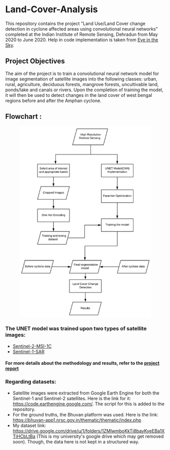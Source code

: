 # Land-Cover-Analysis

This repository contains the project "Land Use/Land Cover change detection in cyclone affected areas using convolutional neural networks" completed at the Indian Institute of Remote Sensing, Dehradun from May 2020 to June 2020. Help in code implementation is taken from [Eye in the Sky](https://github.com/manideep2510/eye-in-the-sky).

## Project Objectives

The aim of the project is to train a convolutional neural network model for image segmentation of satellite images into the following classes: urban, rural, agriculture, deciduous forests, mangrove forests, uncultivable land, ponds/lake and canals or rivers. Upon the completion of training the model, it will then be used to detect changes in the land cover of west bengal regions before and after the Amphan cyclone.

## Flowchart :

<p align="center">
    <img src="images/flowchart.png" height=600 />
</p>


### The UNET model was trained upon two types of satellite images:

* [Sentinel-2-MSI-1C](Sentinel-2-MSI-1C:4-bands)  
* [Sentinel-1-SAR](Sentinel-1-SAR:1-band)  

#### For more details about the methodology and results, refer to the [project report](Report.pdf)

### Regarding datasets:
* Satellite images were extracted from Google Earth Engine for both the Sentinel-1 and Sentinel-2 satellites.
Here is the link for it: https://code.earthengine.google.com/. The script for this is added to the repository.
* For the ground truths, the Bhuvan platform was used. Here is the link: https://bhuvan-app1.nrsc.gov.in/thematic/thematic/index.php
* My dataset link: https://drive.google.com/drive/u/1/folders/1ZMlwmboKkTi8bayKyeEBa1XTiHCbLtBa (This is my university's google drive which may get removed soon). Though, the data here is not kept in a structured way.
